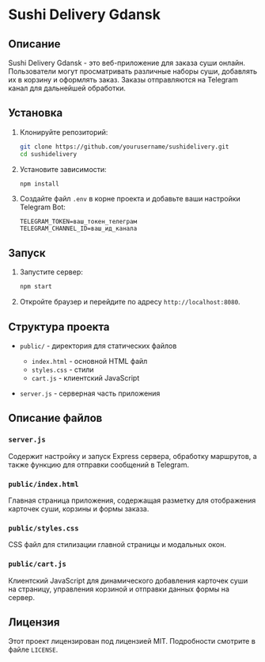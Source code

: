  # Sushi Delivery Gdansk

## Описание

Sushi Delivery Gdansk - это веб-приложение для заказа суши онлайн. Пользователи могут просматривать различные наборы суши, добавлять их в корзину и оформлять заказ. Заказы отправляются на Telegram канал для дальнейшей обработки.

## Установка

1. Клонируйте репозиторий:

    ```bash
    git clone https://github.com/yourusername/sushidelivery.git
    cd sushidelivery
    ```

2. Установите зависимости:

    ```bash
    npm install
    ```

3. Создайте файл `.env` в корне проекта и добавьте ваши настройки Telegram Bot:

    ```env
    TELEGRAM_TOKEN=ваш_токен_телеграм
    TELEGRAM_CHANNEL_ID=ваш_ид_канала
    ```

## Запуск

1. Запустите сервер:

    ```bash
    npm start
    ```

2. Откройте браузер и перейдите по адресу `http://localhost:8080`.

## Структура проекта

- `public/` - директория для статических файлов
  - `index.html` - основной HTML файл
  - `styles.css` - стили
  - `cart.js` - клиентский JavaScript

- `server.js` - серверная часть приложения

## Описание файлов

### `server.js`

Содержит настройку и запуск Express сервера, обработку маршрутов, а также функцию для отправки сообщений в Telegram.

### `public/index.html`

Главная страница приложения, содержащая разметку для отображения карточек суши, корзины и формы заказа.

### `public/styles.css`

CSS файл для стилизации главной страницы и модальных окон.

### `public/cart.js`

Клиентский JavaScript для динамического добавления карточек суши на страницу, управления корзиной и отправки данных формы на сервер.

## Лицензия

Этот проект лицензирован под лицензией MIT. Подробности смотрите в файле `LICENSE`.
